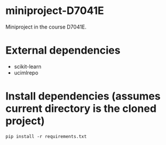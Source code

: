 # miniproject-D7041E
Miniproject in the course D7041E.

# External dependencies
* scikit-learn
* ucimlrepo

# Install dependencies (assumes current directory is the cloned project)
`pip install -r requirements.txt`
